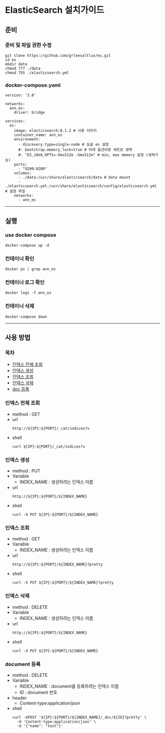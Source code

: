 ElasticSearch 설치가이드
=============

## 준비
### 준비 및 파일 권한 수정
```shell
git clone https://github.com/grleesaltlux/es.git
cd es
mkdir data
chmod 777 ./data
chmod 755 ./elasticsearch.yml
```
### docker-compose.yaml
```
version: '3.8'

networks:
  ann_es:
    driver: bridge

services:
  es:
    image: elasticsearch:8.1.2 # 사용 이미지
    container_name: ann_es
    environment:
      - discovery.type=single-node # 싱글 es 설정
      #- bootstrap.memory_lock=true # 아래 옵션이랑 세트로 생략
      #- "ES_JAVA_OPTS=-Xms512m -Xmx512m" # min, max memory 설정 (생략가능)
    ports:
      - "9200:9200"
    volumes:
      - ./data:/usr/share/elasticsearch/data # data mount
      - ./elasticsearch.yml:/usr/share/elasticsearch/config/elasticsearch.yml # 설정 파일
    networks:
      - ann_es
```
---
## 실행

### use docker compose
```shell
docker-compose up -d
```
### 컨테이너 확인
```shell
docker ps | grep ann_es
```
### 컨테이너 로그 확인
```shell
docker logs -f ann_es
```
### 컨테이너 삭제
```shell
docker-compose down
```
---
## 사용 방법
### 목차
- [인덱스 전체 조회](https://github.com/grleesaltlux/es#인덱스-전체-조회)
- [인덱스 생성](https://github.com/grleesaltlux/es#인덱스-생성)
- [인덱스 조회](https://github.com/grleesaltlux/es#인덱스-조회)
- [인덱스 삭제](https://github.com/grleesaltlux/es#인덱스-삭제)
- [doc 등록](https://github.com/grleesaltlux/es#document-등록)
### 인덱스 전체 조회
- method : GET
- url
  ```
  http://${IP}:${PORT}/_cat/indices?v
  ```
- shell
  ```
  curl ${IP}:${PORT}/_cat/indices?v
  ```
### 인덱스 생성
- method : PUT
- Variable
  - INDEX_NAME : 생성하려는 인덱스 이름
- url
  ```
  http://${IP}:${PORT}/${INDEX_NAME}
  ```
- shell
  ```
  curl -X PUT ${IP}:${PORT}/${INDEX_NAME}
  ```

### 인덱스 조회
- method : GET
- Variable
  - INDEX_NAME : 생성하려는 인덱스 이름
- url
  ```
  http://${IP}:${PORT}/${INDEX_NAME}?pretty
  ```
- shell
  ```
  curl -X PUT ${IP}:${PORT}/${INDEX_NAME}?pretty
  ```

### 인덱스 삭제
- method : DELETE
- Variable
  - INDEX_NAME : 생성하려는 인덱스 이름
- url
  ```
  http://${IP}:${PORT}/${INDEX_NAME}
  ```
- shell
  ```
  curl -X PUT ${IP}:${PORT}/${INDEX_NAME}
  ```
  
### document 등록
- method : DELETE
- Variable
  - INDEX_NAME : document를 등록하려는 인덱스 이름
  - ID : document 번호
- header
  - Content-type:application/json
- shell
  ```
  curl -XPOST '${IP}:${PORT}/${INDEX_NAME}/_doc/${ID}?pretty' \
    -H 'Content-type:application/json' \
    -d '{"name": "test"}'
  ```
